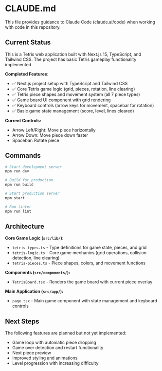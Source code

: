 # CLAUDE.md

This file provides guidance to Claude Code (claude.ai/code) when working with code in this repository.

## Current Status

This is a Tetris web application built with Next.js 15, TypeScript, and Tailwind CSS. The project has basic Tetris gameplay functionality implemented.

**Completed Features:**
- ✅ Next.js project setup with TypeScript and Tailwind CSS
- ✅ Core Tetris game logic (grid, pieces, rotation, line clearing)
- ✅ Tetris piece shapes and movement system (all 7 piece types)
- ✅ Game board UI component with grid rendering
- ✅ Keyboard controls (arrow keys for movement, spacebar for rotation)
- ✅ Basic game state management (score, level, lines cleared)

**Current Controls:**
- Arrow Left/Right: Move piece horizontally
- Arrow Down: Move piece down faster
- Spacebar: Rotate piece

## Commands

```bash
# Start development server
npm run dev

# Build for production
npm run build

# Start production server
npm start

# Run linter
npm run lint
```

## Architecture

**Core Game Logic (`src/lib/`):**
- `tetris-types.ts` - Type definitions for game state, pieces, and grid
- `tetris-logic.ts` - Core game mechanics (grid operations, collision detection, line clearing)
- `tetris-pieces.ts` - Piece shapes, colors, and movement functions

**Components (`src/components/`):**
- `TetrisBoard.tsx` - Renders the game board with current piece overlay

**Main Application (`src/app/`):**
- `page.tsx` - Main game component with state management and keyboard controls

## Next Steps

The following features are planned but not yet implemented:
- Game loop with automatic piece dropping
- Game over detection and restart functionality
- Next piece preview
- Improved styling and animations
- Level progression with increasing difficulty